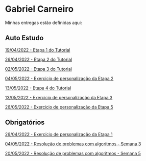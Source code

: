 # Gabriel Carneiro
Minhas entregas estão definidas aqui:
## Auto Estudo
<a href="https://github.com/Intelihub/Template_Aluno/blob/main/02_AUT_EST_ENTREGA/Coloque%20aqui%20as%20entregas%20do%20seu%20auto%20estudo.rtf"> 19/04/2022 - Etapa 1 do Tutorial </a>

<a href="https://github.com/gbcarneiro/modulo-2/tree/main/02_TUTORIAL/Semana%202"> 26/04/2022 - Etapa 2 do Tutorial </a>

<a href="https://github.com/gbcarneiro/modulo-2/tree/main/02_TUTORIAL/Semana%203"> 02/05/2022 - Etapa 3 do Tutorial </a>

<a href="https://github.com/gbcarneiro/modulo-2/tree/main/02_TUTORIAL/Semana%203"> 04/05/2022 -  Exercício de personalização da Etapa 2</a>

<a href="https://github.com/gbcarneiro/modulo-2/tree/main/02_TUTORIAL/Semana%204"> 13/05/2022 - Etapa 4 do Tutorial </a>

<a href="https://github.com/gbcarneiro/modulo-2/tree/main/03_AUT_EST_ENTREGA/Semana%204"> 13/05/2022 -  Exercício de personalização da Etapa 3</a>

<a href="https://github.com/gbcarneiro/modulo-2/tree/main/03_AUT_EST_ENTREGA/Semana%206"> 26/05/2022 -  Exercício de personalização da Etapa 5</a>

## Obrigatórios
<a href="https://github.com/gbcarneiro/modulo-2/tree/main/03_AUT_EST_ENTREGA/Semana%202"> 26/04/2022 - Exercício de personalização da Etapa 1 </a>

<a href="https://github.com/gbcarneiro/modulo-2/tree/main/04_AUT_EST_EX_OBRIGATORIOS/Semana%203"> 04/05/2022 - Resolução de problemas com algoritmos - Semana 3 </a>

<a href="https://github.com/gbcarneiro/modulo-2/tree/main/04_AUT_EST_EX_OBRIGATORIOS/Semana%205"> 20/05/2022 - Resolução de problemas com algoritmos - Semana 5 </a>
